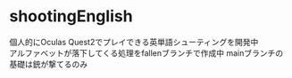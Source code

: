 # shootingEnglish
個人的にOculas Quest2でプレイできる英単語シューティングを開発中<br>
アルファベットが落下してくる処理をfallenブランチで作成中
mainブランチの基礎は銃が撃てるのみ
